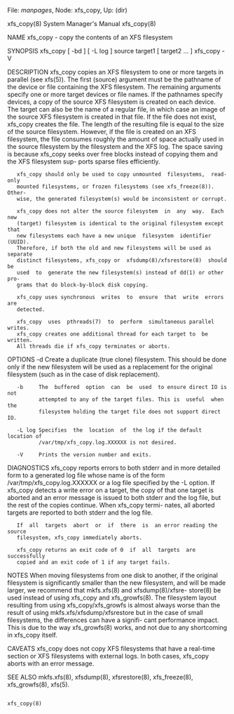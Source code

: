 File: *manpages*,  Node: xfs_copy,  Up: (dir)

xfs_copy(8)                 System Manager's Manual                xfs_copy(8)



NAME
       xfs_copy - copy the contents of an XFS filesystem

SYNOPSIS
       xfs_copy [ -bd ] [ -L log ] source target1 [ target2 ... ]
       xfs_copy -V

DESCRIPTION
       xfs_copy  copies  an  XFS filesystem to one or more targets in parallel
       (see xfs(5)).  The first (source) argument must be the pathname of  the
       device  or  file containing the XFS filesystem. The remaining arguments
       specify one or more target devices or  file  names.  If  the  pathnames
       specify devices, a copy of the source XFS filesystem is created on each
       device. The target can also be the name of a  regular  file,  in  which
       case  an image of the source XFS filesystem is created in that file. If
       the file does not exist, xfs_copy creates the file. The length  of  the
       resulting  file is equal to the size of the source filesystem. However,
       if the file is created on an XFS filesystem, the file consumes  roughly
       the  amount  of  space  actually  used  in the source filesystem by the
       filesystem and the XFS log.  The space saving is because xfs_copy seeks
       over  free  blocks  instead of copying them and the XFS filesystem sup-
       ports sparse files efficiently.

       xfs_copy should only be used to copy unmounted  filesystems,  read-only
       mounted filesystems, or frozen filesystems (see xfs_freeze(8)).  Other-
       wise, the generated filesystem(s) would be inconsistent or corrupt.

       xfs_copy does not alter the source filesystem  in  any  way.  Each  new
       (target) filesystem is identical to the original filesystem except that
       new filesystems each have a new unique  filesystem  identifier  (UUID).
       Therefore, if both the old and new filesystems will be used as separate
       distinct filesystems, xfs_copy or  xfsdump(8)/xfsrestore(8)  should  be
       used  to  generate the new filesystem(s) instead of dd(1) or other pro-
       grams that do block-by-block disk copying.

       xfs_copy uses synchronous  writes  to  ensure  that  write  errors  are
       detected.

       xfs_copy  uses  pthreads(7)  to  perform  simultaneous parallel writes.
       xfs_copy creates one additional thread for each target to  be  written.
       All threads die if xfs_copy terminates or aborts.

OPTIONS
       -d     Create  a duplicate (true clone) filesystem. This should be done
              only if the new filesystem will be used as a replacement for the
              original filesystem (such as in the case of disk replacement).

       -b     The  buffered  option  can  be  used  to ensure direct IO is not
              attempted to any of the target files. This is  useful  when  the
              filesystem holding the target file does not support direct IO.

       -L log Specifies  the  location  of  the log if the default location of
              /var/tmp/xfs_copy.log.XXXXXX is not desired.

       -V     Prints the version number and exits.

DIAGNOSTICS
       xfs_copy reports errors to both stderr and in more detailed form  to  a
       generated     log     file     whose    name    is    of    the    form
       /var/tmp/xfs_copy.log.XXXXXX or a log file specified by the -L  option.
       If  xfs_copy  detects  a  write error on a target, the copy of that one
       target is aborted and an error message is issued to both stderr and the
       log  file,  but  the  rest of the copies continue. When xfs_copy termi-
       nates, all aborted targets are reported to  both  stderr  and  the  log
       file.

       If  all  targets  abort  or  if  there  is  an error reading the source
       filesystem, xfs_copy immediately aborts.

       xfs_copy returns an exit code of 0  if  all  targets  are  successfully
       copied and an exit code of 1 if any target fails.

NOTES
       When  moving  filesystems  from  one  disk  to another, if the original
       filesystem is significantly smaller than the new filesystem,  and  will
       be  made  larger,  we  recommend that mkfs.xfs(8) and xfsdump(8)/xfsre-
       store(8) be used instead of  using  xfs_copy  and  xfs_growfs(8).   The
       filesystem  layout  resulting  from using xfs_copy/xfs_growfs is almost
       always worse than the result of using  mkfs.xfs/xfsdump/xfsrestore  but
       in  the  case of small filesystems, the differences can have a signifi-
       cant performance impact. This is due to the  way  xfs_growfs(8)  works,
       and not due to any shortcoming in xfs_copy itself.

CAVEATS
       xfs_copy does not copy XFS filesystems that have a real-time section or
       XFS filesystems with external logs. In both cases, xfs_copy aborts with
       an error message.

SEE ALSO
       mkfs.xfs(8),  xfsdump(8),  xfsrestore(8), xfs_freeze(8), xfs_growfs(8),
       xfs(5).



                                                                   xfs_copy(8)
